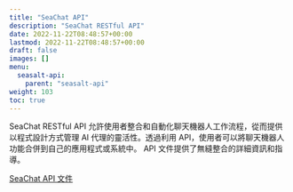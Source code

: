 ```yaml
---
title: "SeaChat API"
description: "SeaChat RESTful API"
date: 2022-11-22T08:48:57+00:00
lastmod: 2022-11-22T08:48:57+00:00
draft: false
images: []
menu:
  seasalt-api:
    parent: "seasalt-api"
weight: 103
toc: true
---
```

SeaChat RESTful API 允許使用者整合和自動化聊天機器人工作流程，從而提供以程式設計方式管理 AI 代理的靈活性。透過利用 API，使用者可以將聊天機器人功能合併到自己的應用程式或系統中。 API 文件提供了無縫整合的詳細資訊和指導。

<div class="row justify-content-center">
    <div class="col-lg-9 col-xl-8 text-center">
        <p class="lead"></p>
        <a class="btn btn-primary btn-lg px-4 mb-2" href="http://seachat-backend-api-server.dev.svc.cluster.local:8080/redoc" role="button" target="_blank" rel="noopener noreferrer">SeaChat API 文件</a>
    </div>
</div>
